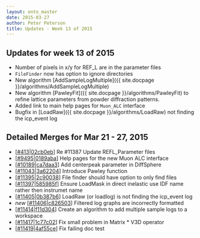 ```yaml
---
layout: onto_master
date: 2015-03-27
author: Peter Peterson
title: Updates - Week 13 of 2015
---
```

Updates for week 13 of 2015
---------------------------
* Number of pixels in x/y for REF_L are in the parameter files
* `FileFinder` now has option to ignore directories
* New algorithm [AddSampleLogMultiple]({{ site.docpage }}/algorithms/AddSampleLogMultiple)
* New algorithm [PawleyFit]({{ site.docpage }}/algorithms/PawleyFit) to refine lattice parameters from powder diffraction patterns.
* Added link to main help pages for `Muon_ALC` interface
* Bugfix in [LoadRaw]({{ site.docpage }}/algorithms/LoadRaw) not finding the icp_event log

Detailed Merges for Mar 21 - 27, 2015
-------------------------------------
* \[[#413](https://github.com/mantidproject/mantid/pull/413)\|[02cb0eb](https://github.com/mantidproject/mantid/commit/02cb0eb0d5a3d1e3a1324601419c760b1db1cb4f)\] Re #11387 Update REFL_Parameter files
* \[[#9495](http://trac.mantidproject.org/mantid/ticket/9495)\|[0189aba](https://github.com/mantidproject/mantid/commit/0189aba456d08382c27b27cb7fbade074d89e108)\] Help pages for the new Muon ALC interface
* \[[#10189](http://trac.mantidproject.org/mantid/ticket/10189)\|[ca7daa3](https://github.com/mantidproject/mantid/commit/ca7daa3602737132efedd5a47112edf3209f989e)\] Add centerpeak parameter in DiffSphere
* \[[#11043](http://trac.mantidproject.org/mantid/ticket/11043)\|[3a62204](https://github.com/mantidproject/mantid/commit/3a622047da3cc95a538cc5bbe869a845ab293c0f)\] Introduce Pawley function
* \[[#11395](http://trac.mantidproject.org/mantid/ticket/11395)\|[2c90038](https://github.com/mantidproject/mantid/commit/2c900384de7d91d34d11241468bf8765bfb6e343)\] File finder should have option to only find files
* \[[#11397](http://trac.mantidproject.org/mantid/ticket/11397)\|[585985f](https://github.com/mantidproject/mantid/commit/585985fa991a05abc26625c9a82a6dd4c519c030)\] Ensure LoadMask in direct inelastic use IDF name rather then instrumet name
* \[[#11405](http://trac.mantidproject.org/mantid/ticket/11405)\|[0b387b6](https://github.com/mantidproject/mantid/commit/0b387b69e72c58709879714eaea1abbef5803c62)\] LoadRaw (or loadlog) is not finding the icp_event log
* *new* \[[#11406](http://trac.mantidproject.org/mantid/ticket/11406)\|[c826503](https://github.com/mantidproject/mantid/commit/c8265038e3dc404c2f39b9b8f4d3ed9638b2e208)\] Filtered log graphs are incorrectly formatted
* \[[#11414](http://trac.mantidproject.org/mantid/ticket/11414)\|[f11d304](https://github.com/mantidproject/mantid/commit/f11d30470d21e290e4a55c90e550c253eee8109c)\] Create an algorithm to add multiple sample logs to a workspace
* \[[#11417](http://trac.mantidproject.org/mantid/ticket/11417)\|[1c77c02](https://github.com/mantidproject/mantid/commit/1c77c024c8c40ddcab69bbbdd9600d2c1b7737c2)\] Fix small problem in Matrix * V3D operator
* \[[#11419](http://trac.mantidproject.org/mantid/ticket/11419)\|[4af55ce](https://github.com/mantidproject/mantid/commit/4af55ce0d060db0bd9bed079be51fc5e492bce17)\] Fix failing doc test
